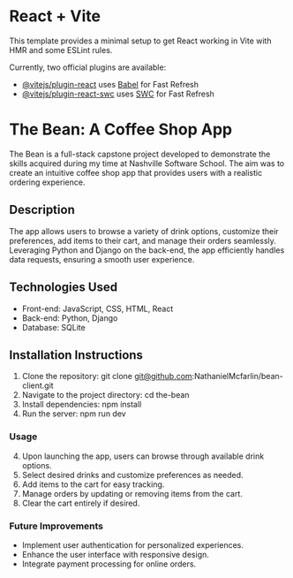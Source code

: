 # React + Vite

This template provides a minimal setup to get React working in Vite with HMR and some ESLint rules.

Currently, two official plugins are available:

- [@vitejs/plugin-react](https://github.com/vitejs/vite-plugin-react/blob/main/packages/plugin-react/README.md) uses [Babel](https://babeljs.io/) for Fast Refresh
- [@vitejs/plugin-react-swc](https://github.com/vitejs/vite-plugin-react-swc) uses [SWC](https://swc.rs/) for Fast Refresh
# The Bean: A Coffee Shop App
  
The Bean is a full-stack capstone project developed to demonstrate the skills acquired during my time at Nashville Software School. The aim was to create an intuitive coffee shop app that provides users with a realistic ordering experience.

## Description
The app allows users to browse a variety of drink options, customize their preferences, add items to their cart, and manage their orders seamlessly. Leveraging Python and Django on the back-end, the app efficiently handles data requests, ensuring a smooth user experience.

## Technologies Used
- Front-end: JavaScript, CSS, HTML, React
- Back-end: Python, Django
- Database: SQLite


## Installation Instructions
1. Clone the repository: git clone git@github.com:NathanielMcfarlin/bean-client.git
2. Navigate to the project directory: cd the-bean
3. Install dependencies: npm install
4. Run the server: npm run dev
 ### Usage
4. Upon launching the app, users can browse through available drink options.
5. Select desired drinks and customize preferences as needed.
6. Add items to the cart for easy tracking.
7. Manage orders by updating or removing items from the cart.
8. Clear the cart entirely if desired.
### Future Improvements
- Implement user authentication for personalized experiences.
- Enhance the user interface with responsive design.
- Integrate payment processing for online orders.
